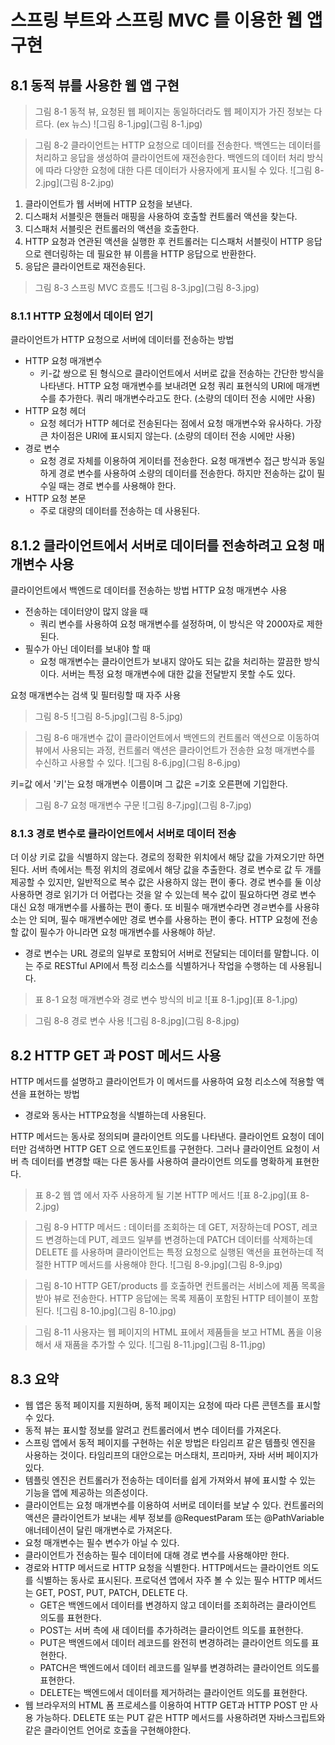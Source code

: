 # 스프링 부트와 스프링 MVC 를 이용한 웹 앱 구현

## 8.1 동적 뷰를 사용한 웹 앱 구현

> 그림 8-1 동적 뷰, 요청된 웹 페이지는 동일하더라도 웹 페이지가 가진 정보는 다르다. (ex 뉴스)
> ![그림 8-1.jpg](그림 8-1.jpg)


> 그림 8-2 클라이언트는 HTTP 요청으로 데이터를 전송한다. 백엔드는 데이터를 처리하고 응답을 생성하여 클라이언트에 재전송한다. 백엔드의 데이터 처리 방식에 따라 다양한 요청에 대한 다른 데이터가 사용자에게 표시될 수 있다.
> ![그림 8-2.jpg](그림 8-2.jpg)


1. 클라이언트가 웹 서버에 HTTP 요청을 보낸다.
2. 디스패처 서블릿은 핸들러 매핑을 사용하여 호출할 컨트롤러 액션을 찾는다.
3. 디스패처 서블릿은 컨트롤러의 액션을 호출한다.
4. HTTP 요청과 연관된 액션을 실행한 후 컨트롤러는 디스패처 서블릿이 HTTP 응답으로 렌더링하는 데 필요한 뷰 이름을 HTTP 응답으로 반환한다.
5. 응답은 클라이언트로 재전송된다.


> 그림 8-3 스프링 MVC 흐름도
> ![그림 8-3.jpg](그림 8-3.jpg)


### 8.1.1 HTTP 요청에서 데이터 얻기

클라이언트가 HTTP 요청으로 서버에 데이터를 전송하는 방법
 - HTTP 요청 매개변수
   - 키-값 쌍으로 된 형식으로 클라이언트에서 서버로 값을 전송하는 간단한 방식을 나타낸다. HTTP 요청 매개변수를 보내려면 요청 쿼리 표현식의 URI에 매개변수를 추가한다. 쿼리 매개변수라고도 한다. (소량의 데이터 전송 시에만 사용)
 - HTTP 요청 헤더
   - 요청 헤더가 HTTP 헤더로 전송된다는 점에서 요청 매개변수와 유사하다. 가장 큰 차이점은 URI에 표시되지 않는다. (소량의 데이터 전송 시에만 사용)
 - 경로 변수
   - 요청 경로 자체를 이용하여 게이터를 전송한다. 요청 매개변수 접근 방식과 동일하게 경로 변수를 사용하여 소량의 데이터를 전송한다. 하지만 전송하는 값이 필수일 때는 경로 변수를 사용해야 한다.
 - HTTP 요청 본문
   - 주로 대량의 데이터를 전송하는 데 사용된다.


## 8.1.2 클라이언트에서 서버로 데이터를 전송하려고 요청 매개변수 사용

클라이언트에서 백엔드로 데이터를 전송하는 방법 HTTP 요청 매개변수 사용
 - 전송하는 데이터양이 많지 않을 때
   - 쿼리 변수를 사용하여 요청 매개변수를 설정하며, 이 방식은 약 2000자로 제한된다.
 - 필수가 아닌 데이터를 보내야 할 때
   - 요청 매개변수는 클라이언트가 보내지 않아도 되는 값을 처리하는 깔끔한 방식이다. 서버는 특정 요청 매개변수에 대한 값을 전달받지 못할 수도 있다.

요청 매개변수는 검색 및 필터링할 때 자주 사용
> 그림 8-5 
>  ![그림 8-5.jpg](그림 8-5.jpg)

> 그림 8-6 매개변수 값이 클라이언트에서 백엔드의 컨트롤러 액션으로 이동하여 뷰에서 사용되는 과정, 컨트롤러 액션은 클라이언트가 전송한 요청 매개변수를 수신하고 사용할 수 있다.
>  ![그림 8-6.jpg](그림 8-6.jpg)

키=값 에서 '키'는 요청 매개변수 이름이며 그 값은 =기호 오른편에 기입한다.

> 그림 8-7 요청 매개변수 구문
> ![그림 8-7.jpg](그림 8-7.jpg)

### 8.1.3 경로 변수로 클라이언트에서 서버로 데이터 전송

더 이상 키로 값을 식별하지 않는다. 경로의 정확한 위치에서 해당 값을 가져오기만 하면 된다. 서버 측에서는 특정 위치의 경로에서 해당 값을 추출한다. 경로 변수로 값 두 개를 제공할 수 있지만, 일반적으로 복수 값은 사용하지 않는 편이 좋다. 경로 변수를 둘 이상 사용하면 경로 읽기가 더 어렵다는 것을 알 수 있는데 복수 값이 필요하다면 경로 변수 대신 요청 매개변수를 사룔하는 편이 좋다. 또 비필수 매개변수라면 경ㄹ변수를 사용햐소는 안 되며, 필수 매개변수에만 경로 변수를 사용하는 편이 좋다. HTTP 요청에 전송할 값이 필수가 아니라면 요청 매개변수를 사용해야 하낟.


- 경로 변수는 URL 경로의 일부로 포함되어 서버로 전달되는 데이터를 말합니다. 이는 주로 RESTful API에서 특정 리소스를 식별하거나 작업을 수행하는 데 사용됩니다.

> 표 8-1 요청 매개변수와 경로 변수 방식의 비교
> ![표 8-1.jpg](표 8-1.jpg)

> 그림 8-8 경로 변수 사용
> ![그림 8-8.jpg](그림 8-8.jpg)

## 8.2 HTTP GET 과 POST 메서드 사용

HTTP 메서드를 설명하고 클라이언트가 이 메서드를 사용하여 요청 리소스에 적용할 액션을 표현하는 방법
 - 경로와 동사는 HTTP요청을 식별하는데 사용된다.

HTTP 메서드는 동사로 정의되며 클라이언트 의도를 나타낸다. 클라이언트 요청이 데이터만 검색하면 HTTP GET 으로 엔드포인트를 구현한다. 그러나 클라이언트 요청이 서버 측 데이터를 변경할 때는 다른 동사를 사용하여 클라이언트 의도를 명확하게 표현한다.

> 표 8-2 웹 앱 에서 자주 사용하게 될 기본 HTTP 메서드
> ![표 8-2.jpg](표 8-2.jpg)

>그림 8-9 HTTP 메서드 : 데이터를 조회하는 데 GET, 저장하는데 POST, 레코드 변경하는데 PUT, 레코드 일부를 변경하는데 PATCH 데이터를 삭제하는데 DELETE 를 사용하며 클라이언트는 특정 요청으로 실행된 액션을 표현하는데 적절한 HTTP 메서드를 사용해야 한다.
> ![그림 8-9.jpg](그림 8-9.jpg)


> 그림 8-10 HTTP GET/products 를 호출하면 컨트롤러는 서비스에 제품 목록을 받아 뷰로 전송한다. HTTP 응답에는 목록 제품이 포함된 HTTP 테이블이 포함된다.
> ![그림 8-10.jpg](그림 8-10.jpg)


> 그림 8-11 사용자는 웹 페이지의 HTML 표에서 제품들을 보고 HTML 폼을 이용해서 새 재품을 추가할 수 있다.
> ![그림 8-11.jpg](그림 8-11.jpg)


## 8.3 요약

- 웹 앱은 동적 페이지를 지원하며, 동적 페이지는 요청에 따라 다른 콘텐츠를 표시할 수 있다.
- 동적 뷰는 표시할 정보를 알려고 컨트롤러에서 변수 데이터를 가져온다.
- 스프링 앱에서 동적 페이지를 구현하는 쉬운 방법은 타임리프 같은 템플릿 엔진을 사용하는 것이다. 타임리프의 대안으로는 머스태치, 프리마커, 자바 서버 페이지가 있다.
- 템플릿 엔진은 컨트롤러가 전송하는 데이터를 쉽게 가져와서 뷰에 표시할 수 있는 기능을 앱에 제공하는 의존성이다.
- 클라이언트는 요청 매개변수를 이용하여 서버로 데이터를 보냘 수 있다. 컨트롤러의 액션은 클라이언트가 보내는 세부 정보를 @RequestParam 또는 @PathVariable 애너테이션이 달린 매개변수로 가져온다.
- 요청 매개변수는 필수 변수가 아닐 수 있다.
- 클라이언트가 전송하는 필수 데이터에 대해 경로 변수를 사용해야만 한다.
- 경로와 HTTP 메서드로 HTTP 요청을 식별한다. HTTP메서드는 클라이언트 의도를 식별하는 동사로 표시된다. 프로덕션 앱에서 자주 볼 수 있는 필수 HTTP 메서드는 GET, POST, PUT, PATCH, DELETE 다.
  - GET은 백엔드에서 데이터를 변경하지 않고 데이터를 조회하려는 클라이언트 의도를 표현한다.
  - POST는 서버 측에 새 데이터를 추가하려는 클라이언트 의도를 표현한다.
  - PUT은 백엔드에서 데이터 레코드를 완전히 변경하려는 클라이언트 의도를 표현한다.
  - PATCH은 백엔드에서 데이터 레코드를 일부를 변경하려는 클라이언트 의도를 표현한다.
  - DELETE는 백엔드에서 데이터를 제거하려는 클라이언트 의도를 표현한다.
- 웹 브라우저의 HTML 폼 프로세스를 이용하여 HTTP GET과 HTTP POST 만 사용 가능하다. DELETE 또는 PUT 같은 HTTP 메서드를 사용하려면 자바스크립트와 같은 클라이언트 언어로 호출을 구현해야한다.
